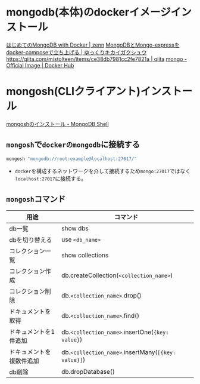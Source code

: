 # mongodb(本体)のdockerイメージインストール
[はじめてのMongoDB with Docker | zenn](https://zenn.dev/optimisuke/articles/d6b248d45f4f5c)
[MongoDBとMongo-expressをdocker-composeで立ち上げる | ゆっくりキカイガクシュウ](https://laid-back-scientist.com/docker-mongo)
[https://qiita.com/mistolteen/items/ce38db7981cc2fe7821a | qiita](https://qiita.com/mistolteen/items/ce38db7981cc2fe7821a)
[mongo - Official Image | Docker Hub](https://hub.docker.com/_/mongo)

# mongosh(CLIクライアント)インストール
[mongoshのインストール - MongoDB Shell](https://www.mongodb.com/ja-jp/docs/mongodb-shell/install/)

## `mongosh`で`dockerのmongodb`に接続する
```sh
mongosh "mongodb://root:example@localhost:27017/"
```
- `docker`を構成するネットワークを介して接続するため`mongo:27017`ではなく`localhost:27017`に接続する。

## `mongosh`コマンド
|用途|コマンド|
|-|-|
|db一覧|show dbs|
|dbを切り替える|use `<db_name>`|
|コレクション一覧|show collections|
|コレクション作成|db.createCollection(`<collection_name>`)|
|コレクション削除|db.`<collection_name>`.drop()|
|ドキュメントを取得|db.`<collection_name>`.find()|
|ドキュメントを1件追加|db.`<collection_name>`.insertOne(`{key: value}`)|
|ドキュメントを複数件追加|db.`<collection_name>`.insertMany(`[{key: value}]`)|
|db削除|db.dropDatabase()|
